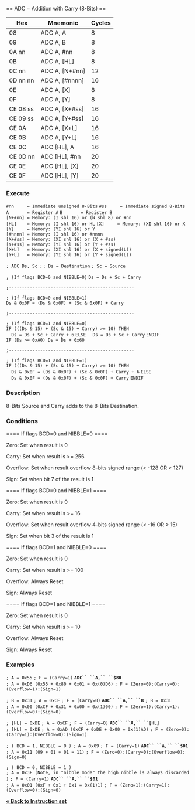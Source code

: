 \== ADC = Addition with Carry (8-Bits) ==

| Hex      | Mnemonic          | Cycles |
| -------- | ----------------- | ------ |
| 08       | ADC A, A          | 8      |
| 09       | ADC A, B          | 8      |
| 0A nn    | ADC A, \#nn       | 8      |
| 0B       | ADC A, \[HL\]     | 8      |
| 0C nn    | ADC A, \[N+\#nn\] | 12     |
| 0D nn nn | ADC A, \[\#nnnn\] | 16     |
| 0E       | ADC A, \[X\]      | 8      |
| 0F       | ADC A, \[Y\]      | 8      |
| CE 08 ss | ADC A, \[X+\#ss\] | 16     |
| CE 09 ss | ADC A, \[Y+\#ss\] | 16     |
| CE 0A    | ADC A, \[X+L\]    | 16     |
| CE 0B    | ADC A, \[Y+L\]    | 16     |
| CE 0C    | ADC \[HL\], A     | 16     |
| CE 0D nn | ADC \[HL\], \#nn  | 20     |
| CE 0E    | ADC \[HL\], \[X\] | 20     |
| CE 0F    | ADC \[HL\], \[Y\] | 20     |

### Execute

`#nn     = Immediate unsigned 8-Bits`
`#ss     = Immediate signed 8-Bits`
`A       = Register A`
`B       = Register B`
`[N+#nn] = Memory: (I shl 16) or (N shl 8) or #nn`
`[HL]    = Memory: (I shl 16) or HL`
`[X]     = Memory: (XI shl 16) or X`
`[Y]     = Memory: (YI shl 16) or Y`
`[#nnnn] = Memory: (I shl 16) or #nnnn`
`[X+#ss] = Memory: (XI shl 16) or (X + #ss)`
`[Y+#ss] = Memory: (YI shl 16) or (Y + #ss)`
`[X+L]   = Memory: (XI shl 16) or (X + signed(L))`
`[Y+L]   = Memory: (YI shl 16) or (Y + signed(L))`

`; ADC Ds, Sc`
`;`
`; Ds = Destination`
`; Sc = Source`

`; (If flags BCD=0 and NIBBLE=0)`
`Ds = Ds + Sc + Carry`

`;------------------------------------------------ `

`; (If flags BCD=0 and NIBBLE=1)`
`Ds & 0x0F = (Ds & 0x0F) + (Sc & 0x0F) + Carry`

`;------------------------------------------------`

`; (If flags BCD=1 and NIBBLE=0)`
`IF (((Ds & 15) + (Sc & 15) + Carry) >= 10) THEN`
`  Ds = Ds + Sc + Carry + 6`
`ELSE`
`  Ds = Ds + Sc + Carry`
`ENDIF`
`IF (Ds >= 0xA0) Ds = Ds + 0x60`

`;------------------------------------------------`

`; (If flags BCD=1 and NIBBLE=1)`
`IF (((Ds & 15) + (Sc & 15) + Carry) >= 10) THEN`
`  Ds & 0x0F = (Ds & 0x0F) + (Sc & 0x0F) + Carry + 6`
`ELSE`
`  Ds & 0x0F = (Ds & 0x0F) + (Sc & 0x0F) + Carry`
`ENDIF`

### Description

8-Bits Source and Carry adds to the 8-Bits Destination.

### Conditions

\==== If flags BCD=0 and NIBBLE=0 ====

Zero: Set when result is 0

Carry: Set when result is \>= 256

Overflow: Set when result overflow 8-bits signed range (\< -128 OR \>
127)

Sign: Set when bit 7 of the result is 1

\==== If flags BCD=0 and NIBBLE=1 ====

Zero: Set when result is 0

Carry: Set when result is \>= 16

Overflow: Set when result overflow 4-bits signed range (\< -16 OR \> 15)

Sign: Set when bit 3 of the result is 1

\==== If flags BCD=1 and NIBBLE=0 ====

Zero: Set when result is 0

Carry: Set when result is \>= 100

Overflow: Always Reset

Sign: Always Reset

\==== If flags BCD=1 and NIBBLE=1 ====

Zero: Set when result is 0

Carry: Set when result is \>= 10

Overflow: Always Reset

Sign: Always Reset

### Examples

`; A = 0x55`
`; F = (Carry=1)`
**`ADC`` ``A,`` ``$80`**
`; A = 0xD6 (0x55 + 0x80 + 0x01 = 0x(0)D6)`
`; F = (Zero=0):(Carry=0):(Overflow=1):(Sign=1)`

`; B = 0x31`
`; A = 0xCF`
`; F = (Carry=0)`
**`ADC`` ``A,`` ``B`**
`; B = 0x31`
`; A = 0x00 (0xCF + 0x31 + 0x00 = 0x(1)00)`
`; F = (Zero=1):(Carry=1):(Overflow=0):(Sign=0)`

`; [HL] = 0xDE`
`; A = 0xCF`
`; F = (Carry=0)`
**`ADC`` ``A,`` ``[HL]`**
`; [HL] = 0xDE`
`; A = 0xAD (0xCF + 0xDE + 0x00 = 0x(1)AD)`
`; F = (Zero=0):(Carry=1):(Overflow=0):(Sign=1)`

`; ( BCD = 1, NIBBLE = 0 )`
`; A = 0x09`
`; F = (Carry=1)`
**`ADC`` ``A,``
``$01`**
`; A = 0x11 (09 + 01 + 01 = 11)`
`; F = (Zero=0):(Carry=0):(Overflow=0):(Sign=0)`

`; ( BCD = 0, NIBBLE = 1 )`
`; A = 0x3F (Note, in "nibble mode" the high nibble is always discarded)`
`; F = (Carry=1)`
**`ADC`` ``A,`` ``$01`**
`; A = 0x01 (0xF + 0x1 + 0x1 = 0x(1)1)`
`; F = (Zero=1):(Carry=1):(Overflow=0):(Sign=0)`

[**« Back to Instruction set**](PM_InstructionList.md "wikilink")